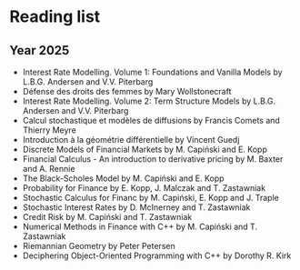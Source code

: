 # Reading list

## Year 2025

- Interest Rate Modelling. Volume 1: Foundations and Vanilla Models by L.B.G. Andersen and V.V. Piterbarg
- Défense des droits des femmes by Mary Wollstonecraft
- Interest Rate Modelling. Volume 2: Term Structure Models by L.B.G. Andersen and V.V. Piterbarg
- Calcul stochastique et modèles de diffusions by Francis Comets and Thierry Meyre
- Introduction à la géométrie différentielle by Vincent Guedj
- Discrete Models of Financial Markets by M. Capiński and E. Kopp
- Financial Calculus - An introduction to derivative pricing by M. Baxter and A. Rennie
- The Black-Scholes Model by M. Capiński and E. Kopp
- Probability for Finance by E. Kopp, J. Malczak and T. Zastawniak
- Stochastic Calculus for Financ by M. Capiński, E. Kopp and J. Traple
- Stochastic Interest Rates by D. McInerney and T. Zastawniak
- Credit Risk by M. Capiński and T. Zastawniak
- Numerical Methods in Finance with C++ by M. Capiński and T. Zastawniak
- Riemannian Geometry by Peter Petersen
- Deciphering Object-Oriented Programming with C++ by Dorothy R. Kirk
  